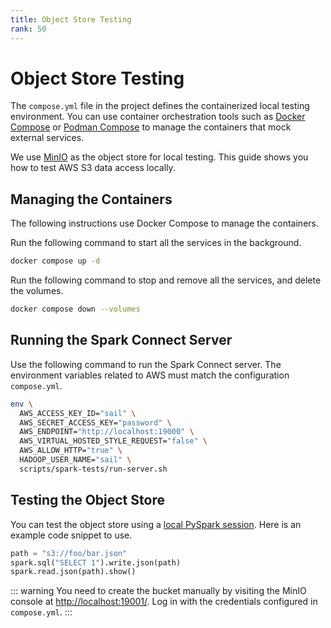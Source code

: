 ```yaml
---
title: Object Store Testing
rank: 50
---
```


# Object Store Testing

The `compose.yml` file in the project defines the containerized local testing environment.
You can use container orchestration tools such as [Docker Compose](https://docs.docker.com/compose/)
or [Podman Compose](https://github.com/containers/podman-compose) to manage the containers that mock external services.

We use [MinIO](https://min.io/) as the object store for local testing.
This guide shows you how to test AWS S3 data access locally.

## Managing the Containers

<!-- TODO: add instructions for Podman Compose -->

The following instructions use Docker Compose to manage the containers.

Run the following command to start all the services in the background.

```bash
docker compose up -d
```

Run the following command to stop and remove all the services, and delete the volumes.

```bash
docker compose down --volumes
```

## Running the Spark Connect Server

Use the following command to run the Spark Connect server.
The environment variables related to AWS must match the configuration `compose.yml`.

```bash
env \
  AWS_ACCESS_KEY_ID="sail" \
  AWS_SECRET_ACCESS_KEY="password" \
  AWS_ENDPOINT="http://localhost:19000" \
  AWS_VIRTUAL_HOSTED_STYLE_REQUEST="false" \
  AWS_ALLOW_HTTP="true" \
  HADOOP_USER_NAME="sail" \
  scripts/spark-tests/run-server.sh
```

## Testing the Object Store

You can test the object store using a [local PySpark session](./pyspark-local.md).
Here is an example code snippet to use.

```python
path = "s3://foo/bar.json"
spark.sql("SELECT 1").write.json(path)
spark.read.json(path).show()
```

::: warning
You need to create the bucket manually by visiting the MinIO console at <http://localhost:19001/>.
Log in with the credentials configured in `compose.yml`.
:::
